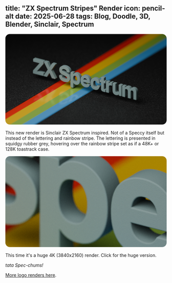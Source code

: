 title: "ZX Spectrum Stripes" Render
icon: pencil-alt
date: 2025-06-28
tags: Blog, Doodle, 3D, Blender, Sinclair, Spectrum
----

<!-- begin summary -->

<a href="../doodles/logos/spectrum-stripes.png">
    <img style="border-radius: 1em" src="../doodles/logos/thumbs/spectrum-stripes.png">
</a>

This new render is Sinclair ZX Spectrum inspired. Not of a Speccy itself but instead of the lettering and rainbow stripe. The lettering is presented in squidgy rubber grey, hovering over the rainbow stripe set as if a 48K+ or 128K toastrack case.

<a href="../doodles/logos/spectrum-stripes.png">
    <img style="border-radius: 1em" src="../doodles/logos/thumbs/spectrum-stripes-zoomed.png">
</a>

This time it's a huge 4K (3840x2160) render. Click for the huge version.

_tata Spec-chums!_

[More logo renders here](../doodles/logos.html).

<!-- end summary -->
